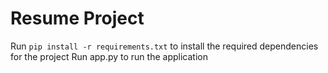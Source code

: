 # Resume Project
Run `pip install -r requirements.txt` to install the required dependencies for the project
Run app.py to run the application
